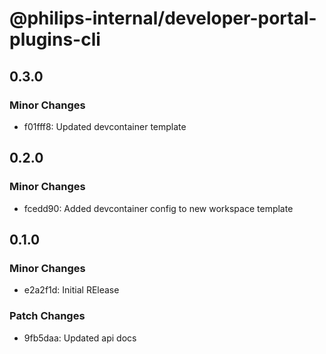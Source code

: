 # @philips-internal/developer-portal-plugins-cli

## 0.3.0

### Minor Changes

- f01fff8: Updated devcontainer template

## 0.2.0

### Minor Changes

- fcedd90: Added devcontainer config to new workspace template

## 0.1.0

### Minor Changes

- e2a2f1d: Initial RElease

### Patch Changes

- 9fb5daa: Updated api docs
